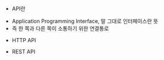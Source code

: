 * API란
- Application Programming Interface, 말 그대로 인터페이스란 뜻
- 즉 한 쪽과 다른 쪽이 소통하기 위한 연결통로

* HTTP API

* REST API
